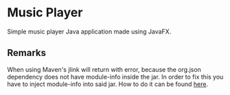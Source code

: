 # Music Player

Simple music player Java application made using JavaFX.


## Remarks
When using Maven's jlink will return with error, because the org.json dependency does not have module-info inside the jar. In order to fix this you have to inject module-info into said jar. How to do it can be found [here](https://stackoverflow.com/questions/47222226/how-to-inject-module-declaration-into-jar#comment82872402_47222302).
